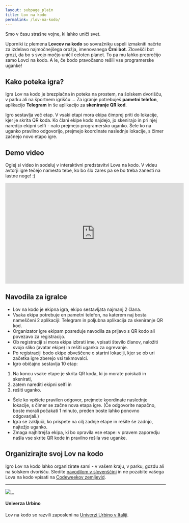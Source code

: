 ```yaml
---
layout: subpage_plain
title: Lov na kodo
permalink: /lov-na-kodo/
---
```


Smo v času strašne vojne, ki lahko uniči svet.

Uporniki iz plemena **Lovcev na kodo** so sovražniku uspeli izmakniti načrte za izdelavo najmočnejšega orožja, imenovanega **Črni bot**. Zlovešči bot grozi, da bo s svojo močjo uničil celoten planet. To pa mu lahko preprečijo samo Lovci na kodo. A le, če bodo pravočasno rešili vse programerske uganke!


## Kako poteka igra?
Igra Lov na kodo je brezplačna in poteka na prostem, na šolskem dvorišču, v parku ali na športnem igrišču … Za igranje potrebuješ **pametni telefon**, aplikacijo **Telegram** in še aplikacijo za **skeniranje QR kod**.

Igro sestavlja več etap. V vsaki etapi mora ekipa čimprej priti do lokacije, kjer je skrita QR koda. Ko člani ekipe kodo najdejo, jo skenirajo in pri njej naredijo ekipni selfi - nato prejmejo programersko uganko. Šele ko na uganko pravilno odgovorijo, prejmejo koordinate naslednje lokacije, s čimer začnejo novo etapo igre.


## Demo video
Oglej si video in sodeluj v interaktivni predstavitvi Lova na kodo. V videu avtorji igre tečejo namesto tebe, ko bo šlo zares pa se bo treba zanesti na lastne noge! :)

<iframe width="560" height="315" src="https://www.youtube.com/embed/8tu0XYLRqaM" frameborder="0" allowfullscreen></iframe>

## Navodila za igralce
* Lov na kodo je ekipna igra, ekipo sestavljata najmanj 2 člana.
* Vsaka ekipa potrebuje en pametni telefon, na katerem naj bosta nameščeni 2 aplikaciji: Telegram in poljubna aplikacija za skeniranje QR kod.
* Organizator igre ekipam posreduje navodila za prijavo s QR kodo ali povezavo za registracijo.
* Ob registraciji si mora ekipa izbrati ime, vpisati število članov, naložiti svojo sliko (avatar ekipe) in rešiti uganko za ogrevanje.
* Po registraciji bodo ekipe obveščene o startni lokaciji, kjer se ob uri začetka igre zberejo vsi tekmovalci.
* Igro običajno sestavlja 10 etap: 
 1. Na koncu vsake etape je skrita QR koda, ki jo morate poiskati in skenirati, 
 2. zatem narediti ekipni selfi in 
 3. rešiti uganko.
* Šele ko vpišete pravilen odgovor, prejmete koordinate naslednje lokacije, s čimer se začne nova etapa igre. 
(Če odgovorite napačno, boste morali počakati 1 minuto, preden boste lahko ponovno odgovarjali.)
* Igra se zaključi, ko prispete na cilj zadnje etape in rešite še zadnjo, najtežjo uganko.
* Zmaga najhitrejša ekipa, ki bo opravila vse etape: v pravem zaporedju našla vse skrite QR kode in pravilno rešila vse uganke.

## Organizirajte svoj Lov na kodo
Igro Lov na kodo lahko organizirate sami - v vašem kraju, v parku, gozdu ali na šolskem dvorišču. Sledite
<a href="https://drive.google.com/open?id=0B_RI6J8gJoLEQ3FYczJoYmxSN2M" target="_blank">navodilom v slovenščini</a> in ne pozabite vašega Lova na kodo vpisati na <a href="http://events.codeweek.eu" target="_blank">Codeweekov zemljevid</a>.

<hr>

<div class="media">
  <div class="media-left">
    <a href="#">
      <img class="media-object logo-small" src="{{ site.baseurl }}/assets/img/partners/urbino_400x400.png" alt="...">
    </a>
  </div>
  <div class="media-body">
    <h4 class="media-heading">Univerza Urbino</h4>
    Lov na kodo so razvili zaposleni na <a href="http://informatica.uniurb.it/en/home-en/" target="_blank">Univerzi Urbino v Italiji</a>.
  </div>
</div>
